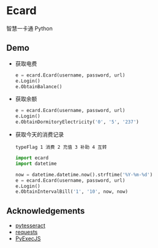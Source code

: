 # Ecard

智慧一卡通 Python

## Demo

- 获取电费

  ```python
  e = ecard.Ecard(username, password, url)
  e.Login()
  e.ObtainBalance()
  ```

- 获取余额
  ```python
  e = ecard.Ecard(username, password, url)
  e.Login()
  e.ObtainDormitoryElectricity('0', '5', '237')
  ```
- 获取今天的消费记录

  `typeFlag 1 消费 2 充值 3 补助 4 互转`

  ```python
  import ecard
  import datetime

  now = datetime.datetime.now().strftime('%Y-%m-%d')
  e = ecard.Ecard(username, password, url)
  e.Login()
  e.ObtainIntervalBill('1', '10', now, now)
  ```

## Acknowledgements

- [pytesseract](https://github.com/madmaze/pytesseract)
- [requests](https://github.com/psf/requests)
- [PyExecJS](https://github.com/doloopwhile/PyExecJS)
